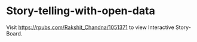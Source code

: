 # Story-telling-with-open-data
Visit https://rpubs.com/Rakshit_Chandna/1051371 to view Interactive Story-Board.
